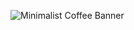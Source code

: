 ![Minimalist Coffee Banner](https://user-images.githubusercontent.com/30593201/152669503-9a588ab9-781f-4b21-9649-7168f1c73409.gif)

